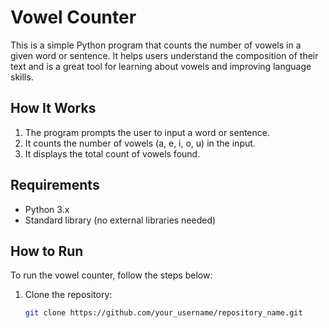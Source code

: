 # Vowel Counter

This is a simple Python program that counts the number of vowels in a given word or sentence. It helps users understand the composition of their text and is a great tool for learning about vowels and improving language skills.

## How It Works

1. The program prompts the user to input a word or sentence.
2. It counts the number of vowels (a, e, i, o, u) in the input.
3. It displays the total count of vowels found.

## Requirements

- Python 3.x
- Standard library (no external libraries needed)

## How to Run

To run the vowel counter, follow the steps below:

1. Clone the repository:
   ```bash
   git clone https://github.com/your_username/repository_name.git
